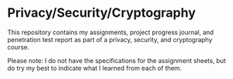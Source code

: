 # Privacy/Security/Cryptography
This repository contains my assignments, project progress journal, and penetration test report as part of a privacy, security, and cryptography course.

Please note: I do not have the specifications for the assignment sheets, but do try my best to indicate what I learned from each of them.

